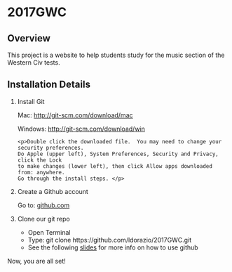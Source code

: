 # 2017GWC
<h2>Overview</h2>
<p>This project is a website to help students study for the music section of the Western Civ tests.</p>

<h2>Installation Details</h2>
<ol>
  <li>Install Git</li>
    <p>Mac: <a href="http://git-scm.com/download/mac" target="_blank">http://git-scm.com/download/mac</a> </p>
    <p>Windows:  <a href="http://git-scm.com/download/win" target="_blank">http://git-scm.com/download/win</a> </p>

    <p>Double click the downloaded file.  You may need to change your security preferences.    
    Do Apple (upper left), System Preferences, Security and Privacy, click the Lock 
    to make changes (lower left), then click Allow apps downloaded from: anywhere.
    Go through the install steps. </p>
    
  <li>Create a Github account</li>
    <p>Go to:  <a href="http://github.com" target="_blank">github.com</a> </p>

  <li>Clone our git repo</li>
    <ul>
      <li>Open Terminal</li>
      <li>Type:  git clone https://github.com/ldorazio/2017GWC.git</li>
      <li> See the following <a href="http://tinyurl.com/j58ggz5" target="_blank">  slides</a> for more info on how to use github </li>
    </ul>
    
</ol>

<p> Now, you are all set!</p>
      
